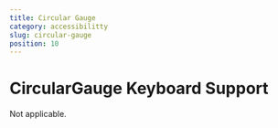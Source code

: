 ```yaml
---
title: Circular Gauge
category: accessibilitty
slug: circular-gauge
position: 10
---
```

# CircularGauge Keyboard Support

Not applicable.

